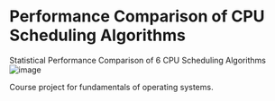 # Performance Comparison of CPU Scheduling Algorithms
Statistical Performance Comparison of 6 CPU Scheduling Algorithms
![image](https://user-images.githubusercontent.com/67644299/190474302-5fed0db9-82fa-40e0-82e2-fe16aa0ec665.png)

Course project for fundamentals of operating systems.
